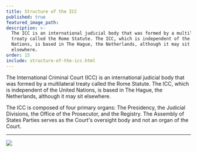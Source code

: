 ```yaml
---
title: Structure of the ICC
published: true
featured_image_path:
description: >-
  The ICC is an international judicial body that was formed by a multilateral
  treaty called the Rome Statute. The ICC, which is independent of the United
  Nations, is based in The Hague, the Netherlands, although it may sit
  elsewhere.
order: 15
include: structure-of-the-icc.html
---
```


The International Criminal Court (ICC) is an international judicial body that was formed by a multilateral treaty called the Rome Statute. The ICC, which is independent of the United Nations, is based in The Hague, the Netherlands, although it may sit elsewhere.

The ICC is composed of four primary organs: The Presidency, the Judicial Divisions, the Office of the Prosecutor, and the Registry. The Assembly of States Parties serves as the Court's oversight body and not an organ of the Court.

---

![](http://lh3.googleusercontent.com/sPxfa06cCZEnu7aGxVq2bF5V9ESJRt_4E25X1mX_TTv0VRloS8F46pzcjghcij1N8SKHgW6ODmLQw99L4jdKbLTYvAF8PPPd=s1200)